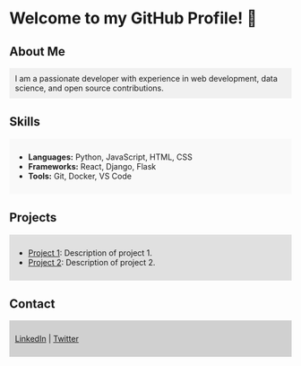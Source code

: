 # Welcome to my GitHub Profile! 👋

## About Me
<div style="background-color: #f0f0f0; padding: 10px;">
  I am a passionate developer with experience in web development, data science, and open source contributions.
</div>

## Skills
<div style="background-color: #f9f9f9; padding: 10px;">
  <ul>
    <li><strong>Languages:</strong> Python, JavaScript, HTML, CSS</li>
    <li><strong>Frameworks:</strong> React, Django, Flask</li>
    <li><strong>Tools:</strong> Git, Docker, VS Code</li>
  </ul>
</div>

## Projects
<div style="background-color: #e0e0e0; padding: 10px;">
  <ul>
    <li><a href="https://github.com/username/project1">Project 1</a>: Description of project 1.</li>
    <li><a href="https://github.com/username/project2">Project 2</a>: Description of project 2.</li>
  </ul>
</div>

## Contact
<div style="background-color: #d0d0d0; padding: 10px;">
  <p>
    <a href="https://linkedin.com/in/username">LinkedIn</a> |
    <a href="https://twitter.com/username">Twitter</a>
  </p>
</div>

<!--
**CristianRonald/CristianRonald** is a ✨ _special_ ✨ repository because its `README.md` (this file) appears on your GitHub profile.

Here are some ideas to get you started:

- 🔭 I’m currently working on ...
- 🌱 I’m currently learning ...
- 👯 I’m looking to collaborate on ...
- 🤔 I’m looking for help with ...
- 💬 Ask me about ...
- 📫 How to reach me: ...
- 😄 Pronouns: ...
- ⚡ Fun fact: ...
-->
